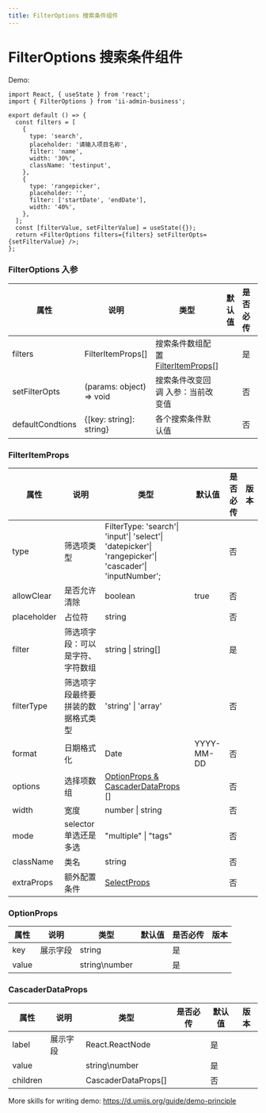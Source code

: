 ```yaml
---
title: FilterOptions 搜索条件组件
---
```


# FilterOptions 搜索条件组件

Demo:

```tsx
import React, { useState } from 'react';
import { FilterOptions } from 'ii-admin-business';

export default () => {
  const filters = [
    {
      type: 'search',
      placeholder: '请输入项目名称',
      filter: 'name',
      width: '30%',
      className: 'testinput',
    },
    {
      type: 'rangepicker',
      placeholder: '',
      filter: ['startDate', 'endDate'],
      width: '40%',
    },
  ];
  const [filterValue, setFilterValue] = useState({});
  return <FilterOptions filters={filters} setFilterOpts={setFilterValue} />;
};
```

### FilterOptions 入参

| 属性             | 说明                     | 类型                                                             | 默认值 | 是否必传 | 版本 |
| ---------------- | ------------------------ | ---------------------------------------------------------------- | ------ | -------- | ---- |
| filters          | FilterItemProps[]        | 搜索条件数组配置 [FilterItemProps](/components/filter-options)[] |        | 是       |      |
| setFilterOpts    | (params: object) => void | 搜索条件改变回调 入参：当前改变值                                |        | 否       |      |
| defaultCondtions | {[key: string]: string}  | 各个搜索条件默认值                                               |        | 否       |      |

### FilterItemProps

| 属性        | 说明                               | 类型                                                                                                   | 默认值     | 是否必传 | 版本 |
| ----------- | ---------------------------------- | ------------------------------------------------------------------------------------------------------ | ---------- | -------- | ---- |
| type        | 筛选项类型                         | FilterType: 'search'\| 'input'\| 'select'\| 'datepicker'\| 'rangepicker'\| 'cascader'\| 'inputNumber'; |            | 否       |      |
| allowClear  | 是否允许清除                       | boolean                                                                                                | true       | 否       |      |
| placeholder | 占位符                             | string                                                                                                 |            | 否       |      |
| filter      | 筛选项字段：可以是字符、字符数组   | string \| string[]                                                                                     |            | 是       |      |
| filterType  | 筛选项字段最终要拼装的数据格式类型 | 'string' \| 'array'                                                                                    |            | 否       |      |
| format      | 日期格式化                         | Date                                                                                                   | YYYY-MM-DD | 否       |      |
| options     | 选择项数组                         | [OptionProps & CascaderDataProps](/components/filter-options) []                                       |            | 否       |      |
| width       | 宽度                               | number \| string                                                                                       |            | 否       |      |
| mode        | selector 单选还是多选              | "multiple" \| "tags"                                                                                   |            | 否       |      |
| className   | 类名                               | string                                                                                                 |            | 否       |      |
| extraProps  | 额外配置条件                       | [SelectProps](https://ant.design/components/select-cn/#Select-props)                                   |            | 否       |      |

### OptionProps

| 属性  | 说明     | 类型          | 默认值 | 是否必传 | 版本 |
| ----- | -------- | ------------- | ------ | -------- | ---- |
| key   | 展示字段 | string        |        | 是       |      |
| value |          | string\number |        | 是       |      |

### CascaderDataProps

| 属性     | 说明     | 类型                | 是否必传 | 默认值 | 版本 |
| -------- | -------- | ------------------- | -------- | ------ | ---- |
| label    | 展示字段 | React.ReactNode     |          | 是     |      |
| value    |          | string\number       |          | 是     |      |
| children |          | CascaderDataProps[] |          | 否     |      |

More skills for writing demo: https://d.umijs.org/guide/demo-principle

